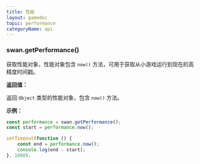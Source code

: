 ```yaml
---
title: 性能
layout: gamedoc
topic: performance
categoryName: api
---
```


### swan.getPerformance()

获取性能对象，性能对象包含 `now()` 方法，可用于获取从小游戏运行到现在的高精度时间戳。

**返回值：**

返回 `Object` 类型的性能对象，包含 `now()` 方法。

**示例：**

```js
const performance = swan.getPerformance();
const start = performance.now();

setTimeout(function () {
    const end = performance.now();
    console.log(end - start);
}, 1000);
```
